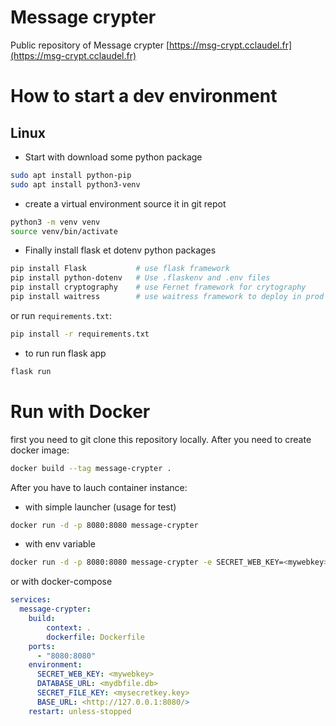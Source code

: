 # Message crypter

Public repository of Message crypter [https://msg-crypt.cclaudel.fr](https://msg-crypt.cclaudel.fr)

# How to start a dev environment

## Linux 

- Start with download some python package
```sh
sudo apt install python-pip
sudo apt install python3-venv
```

- create a virtual environment source it in git repot
```sh
python3 -m venv venv
source venv/bin/activate
```

- Finally install flask et dotenv python packages
```sh
pip install Flask           # use flask framework
pip install python-dotenv   # Use .flaskenv and .env files
pip install cryptography    # use Fernet framework for crytography
pip install waitress        # use waitress framework to deploy in prod
```
or run ``requirements.txt``:
```sh
pip install -r requirements.txt
```

- to run run flask app 
```sh
flask run
```

# Run with Docker

first you need to git clone this repository locally. After you need to create docker image:
```sh
docker build --tag message-crypter .
```

After you have to lauch container instance:
- with simple launcher (usage for test)
```sh
docker run -d -p 8080:8080 message-crypter
```
- with env variable
```sh
docker run -d -p 8080:8080 message-crypter -e SECRET_WEB_KEY=<mywebkey> -e DATABASE_URL=<mydbfile.db> -e SECRET_FILE_KEY=<mysecretkey.key> -e BASE_URL=<http://127.0.0.1:8080/> --restart unless-stopped
```

or with docker-compose
```yml
services:
  message-crypter:
    build:
        context: .
        dockerfile: Dockerfile
    ports:
      - "8080:8080"
    environment:
      SECRET_WEB_KEY: <mywebkey>
      DATABASE_URL: <mydbfile.db>
      SECRET_FILE_KEY: <mysecretkey.key>
      BASE_URL: <http://127.0.0.1:8080/>
    restart: unless-stopped
```
